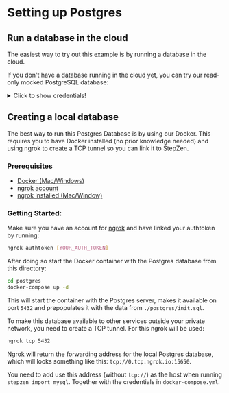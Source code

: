 # Setting up Postgres

## Run a database in the cloud

The easiest way to try out this example is by running a database in the cloud.

If you don't have a database running in the cloud yet, you can try our read-only mocked PostgreSQL database:

<details>
	<summary>Click to show credentials!</summary>

- host: `postgresql.introspection.stepzen.net`
- database: `introspection`
- username: `testUserIntrospection`
- password: `HurricaneStartingSample1934`

</details>

## Creating a local database

The best way to run this Postgres Database is by using our Docker. This requires you to have Docker installed (no prior knowledge needed) and using ngrok to create a TCP tunnel so you can link it to StepZen.

### Prerequisites

- [Docker (Mac/Windows)](https://www.docker.com/products/docker-desktop)
- [ngrok account](https://ngrok.com/)
- [ngrok installed (Mac/Window)](https://ngrok.com/download)

### Getting Started:

Make sure you have an account for [ngrok]((https://ngrok.com/)) and have linked your authtoken by running:

```bash
ngrok authtoken [YOUR_AUTH_TOKEN]
```

After doing so start the Docker container with the Postgres database from this directory:

```bash
cd postgres
docker-compose up -d
```

This will start the container with the Postgres server, makes it available on port `5432` and prepopulates it with the data from `./postgres/init.sql`. 

To make this database available to other services outside your private network, you need to create a TCP tunnel. For this ngrok will be used:

```bash
ngrok tcp 5432
```

Ngrok will return the forwarding address for the local Postgres database, which will looks something like this: `tcp://0.tcp.ngrok.io:15650`.

You need to add use this address (without `tcp://`) as the host when running `stepzen import mysql`. Together with the credentials in `docker-compose.yml`.